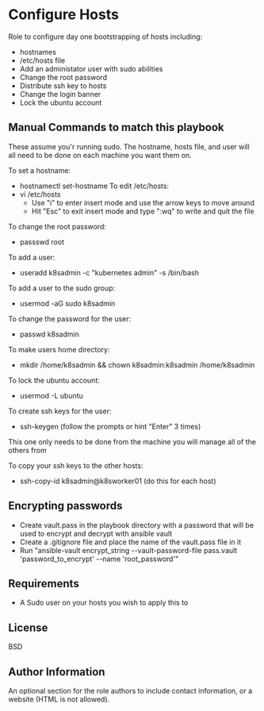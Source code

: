 Configure Hosts
=========
Role to configure day one bootstrapping of hosts including:

- hostnames
- /etc/hosts file
- Add an administator user with sudo abilities
- Change the root password
- Distribute ssh key to hosts
- Change the login banner
- Lock the ubuntu account

Manual Commands to match this playbook
-------------
These assume you'r running sudo. The hostname, hosts file, and user will all need to be done on each machine you want them on. 

To set a hostname: 
- hostnamectl set-hostname
To edit /etc/hosts: 
- vi /etc/hosts
  * Use "i" to enter insert mode and use the arrow keys to move around
  * Hit "Esc" to exit insert mode and type ":wq" to write and quit the file

To change the root password: 
- passswd root

To add a user: 
- useradd k8sadmin -c "kubernetes admin" -s /bin/bash

To add a user to the sudo group:
- usermod -aG sudo k8sadmin

To change the password for the user:
- passwd k8sadmin

To make users home directory:
- mkdir /home/k8sadmin && chown k8sadmin:k8sadmin /home/k8sadmin

To lock the ubuntu account:
- usermod -L ubuntu

To create ssh keys for the user:
- ssh-keygen (follow the prompts or hint "Enter" 3 times)

This one only needs to be done from the machine you will manage all of the others from

To copy your ssh keys to the other hosts:
- ssh-copy-id k8sadmin@k8sworker01 (do this for each host)

Encrypting passwords
------------

* Create vault.pass in the playbook directory with a password that will be used to encrypt and decrypt with ansible vault
* Create a .gitignore file and place the name of the vault.pass file in it
* Run "ansible-vault encrypt_string --vault-password-file pass.vault 'password_to_encrypt' --name 'root_password'"

Requirements
------------

- A Sudo user on your hosts you wish to apply this to


License
-------

BSD

Author Information
------------------

An optional section for the role authors to include contact information, or a website (HTML is not allowed).

